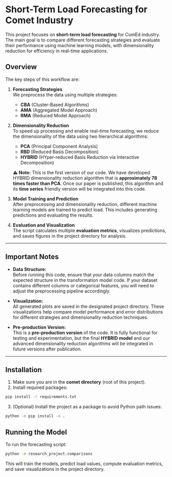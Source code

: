 # Short-Term Load Forecasting for Comet Industry

This project focuses on **short-term load forecasting** for ComEd industry. The main goal is to compare different forecasting strategies and evaluate their performance using machine learning models, with dimensionality reduction for efficiency in real-time applications.

## Overview

The key steps of this workflow are:

1. **Forecasting Strategies**  
   We preprocess the data using multiple strategies:
   - **CBA** (Cluster-Based Algorithms)
   - **AMA** (Aggregated Model Approach)
   - **RMA** (Reduced Model Approach)

2. **Dimensionality Reduction**  
   To speed up processing and enable real-time forecasting, we reduce the dimensionality of the data using two hierarchical algorithms:
   - **PCA** (Principal Component Analysis)
   - **RBD** (Reduced Basis Decomposition)  
   - **HYBRID** (HYper-reduced Basis Reduction via Interactive Decomposition)

   ⚠️ **Note:** This is the first version of our code. We have developed HYBRID dimensionality reduction algorithm that is **approximately 78 times faster than PCA**. Once our paper is published, this algorithm and its **time series** friendly version will be integrated into this code.

3. **Model Training and Prediction**  
   After preprocessing and dimensionality reduction, different machine learning models are trained to predict load. This includes generating predictions and evaluating the results.

4. **Evaluation and Visualization**  
   The script calculates multiple **evaluation metrics**, visualizes predictions, and saves figures in the project directory for analysis.

---

## Important Notes

- **Data Structure:**  
  Before running this code, ensure that your data columns match the expected structure in the transformation model code. If your dataset contains different columns or categorical features, you will need to adjust the preprocessing pipeline accordingly.

- **Visualization:**  
  All generated plots are saved in the designated project directory. These visualizations help compare model performance and error distributions for different strategies and dimensionality reduction techniques.

- **Pre-production Version:**  
  This is a **pre-production version** of the code. It is fully functional for testing and experimentation, but the final **HYBRID model** and our advanced dimensionality reduction algorithms will be integrated in future versions after publication.

---

## Installation

1. Make sure you are in the **comet directory** (root of this project).  
2. Install required packages:
```bash
pip install -r requirements.txt
```

3. (Optional) Install the project as a package to avoid Python path issues:

```bash
python -m pip install -e .
```

## Running the Model
To run the forecasting script:
```bash
python -m research_project.comparisons
```

This will train the models, predict load values, compute evaluation metrics, and save visualizations in the project directory.